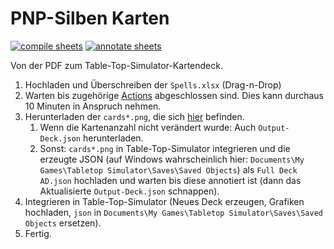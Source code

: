 # PNP-Silben Karten

[![compile sheets](https://github.com/EagleoutIce/pnp-syllable-cards/actions/workflows/compile.yaml/badge.svg)](https://github.com/EagleoutIce/pnp-syllable-cards/actions/workflows/compile.yaml)
 [![annotate sheets](https://github.com/EagleoutIce/pnp-syllable-cards/actions/workflows/annotate.yaml/badge.svg)](https://github.com/EagleoutIce/pnp-syllable-cards/actions/workflows/annotate.yaml)

Von der PDF zum Table-Top-Simulator-Kartendeck.

1. Hochladen und Überschreiben der `Spells.xlsx` (Drag-n-Drop)
2. Warten bis zugehörige [Actions](https://github.com/EagleoutIce/pnp-syllable-cards/actions) abgeschlossen sind. Dies kann durchaus 10 Minuten in Anspruch nehmen.
3. Herunterladen der `cards*.png`, die sich [hier](https://github.com/EagleoutIce/pnp-syllable-cards/tree/gh-pages) befinden.
   1. Wenn die Kartenanzahl nicht verändert wurde: Auch `Output-Deck.json` herunterladen.
   2. Sonst: `cards*.png` in Table-Top-Simulator integrieren und die erzeugte JSON (auf Windows wahrscheinlich hier: `Documents\My Games\Tabletop Simulator\Saves\Saved Objects`) als `Full Deck AD.json` hochladen und warten bis diese annotiert ist (dann das Aktualisierte `Output-Deck.json` schnappen).
4. Integrieren in Table-Top-Simulator (Neues Deck erzeugen, Grafiken hochladen, `json` in `Documents\My Games\Tabletop Simulator\Saves\Saved Objects` ersetzen).
5. Fertig.

